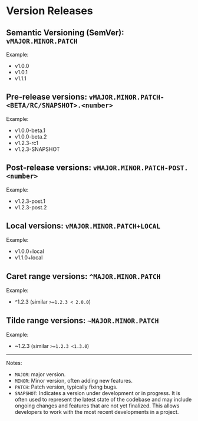 # Version Releases

## Semantic Versioning (SemVer): `vMAJOR.MINOR.PATCH`

Example:

- v1.0.0
- v1.0.1
- v1.1.1

## Pre-release versions: `vMAJOR.MINOR.PATCH-<BETA/RC/SNAPSHOT>.<number>`

Example:

- v1.0.0-beta.1
- v1.0.0-beta.2
- v1.2.3-rc1
- v1.2.3-SNAPSHOT

## Post-release versions: `vMAJOR.MINOR.PATCH-POST.<number>`

Example:

- v1.2.3-post.1
- v1.2.3-post.2

## Local versions: `vMAJOR.MINOR.PATCH+LOCAL`

Example:

- v1.0.0+local
- v1.1.0+local

## Caret range versions: `^MAJOR.MINOR.PATCH`

Example:

- ^1.2.3 (similar `>=1.2.3 < 2.0.0`)

## Tilde range versions: `~MAJOR.MINOR.PATCH`

Example:

- ~1.2.3 (similar `>=1.2.3 <1.3.0`)

---

Notes:

- `MAJOR`: major version.
- `MINOR`: Minor version, often adding new features.
- `PATCH`: Patch version, typically fixing bugs.
- `SNAPSHOT`: Indicates a version under development or in progress. It is often used to represent the latest state of the codebase and may include ongoing changes and features that are not yet finalized. This allows developers to work with the most recent developments in a project.
